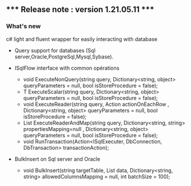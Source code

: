 ## *** Release note : version 1.21.05.11 ***
###  What's new 
c# light and fluent wrapper for easily interacting with database 
- Query support for databases (Sql server,Oracle,PostgreSql,Mysql,Sybase).
- ISqlFlow interface with common opérations   
    - void ExecuteNonQuery(string query, Dictionary<string, object> queryParameters = null, bool isStoreProcedure = false);          
    - T ExecuteScalar<T>(string query, Dictionary<string, object> queryParameters = null, bool isStoreProcedure = false);        
    - void ExecuteReader(string query, Action<DbDataReader> actionOnEachRow
            , Dictionary<string, object> queryParameters = null, bool isStoreProcedure = false); 
    - List<T> ExecuteReaderAndMap<T>(string query, Dictionary<string, string> propertiesMapping=null
            , Dictionary<string, object> queryParameters = null, bool isStoreProcedure = false);
    - void RunTransaction(Action<ISqlExecuter, DbConnection, DbTransaction> transactionAction);
   
- BulkInsert on Sql server and Oracle   
  - void BulkInsert<T>(string targetTable, List<T> data, Dictionary<string, string> allowedColumnsMapping = null, int batchSize = 100);
 
 
 

 
